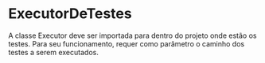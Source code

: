 # ExecutorDeTestes

A classe Executor deve ser importada para dentro do projeto onde estão os testes.
Para seu funcionamento, requer como parâmetro o caminho dos testes a serem executados.

